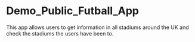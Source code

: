 # Demo_Public_Futball_App

This app allows users to get information in all stadiums around the UK and check the stadiums the users have been to.  
